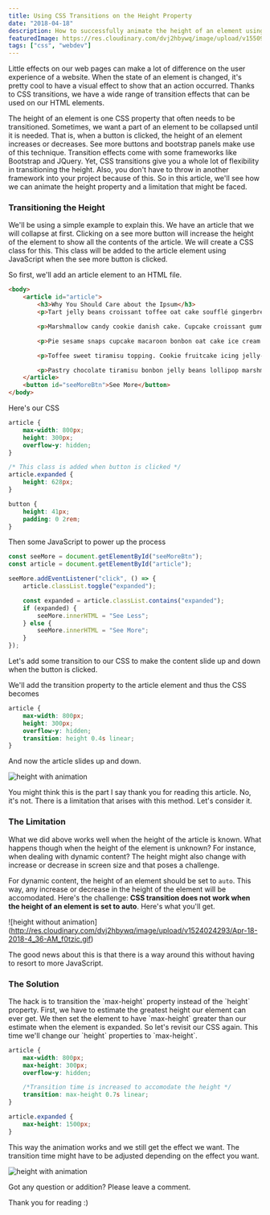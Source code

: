 ```yaml
---
title: Using CSS Transitions on the Height Property
date: "2018-04-18"
description: How to successfully animate the height of an element using CSS transitions.
featuredImage: https://res.cloudinary.com/dvj2hbywq/image/upload/v1550930072/potrait.jpg
tags: ["css", "webdev"] 
---
```


Little effects on our web pages can make a lot of difference on the user experience of a website. When the state of an element is changed, it's pretty cool to have a visual effect to show that an action occurred. Thanks to CSS transitions, we have a wide range of transition effects that can be used on our HTML elements.

The height of an element is one CSS property that often needs to be transitioned.  Sometimes, we want a part of an element to be collapsed until it is needed. That is, when a button is clicked, the height of an element increases or decreases. See more buttons and bootstrap panels make use of this technique. Transition effects come with some frameworks like Bootstrap and JQuery. Yet, CSS transitions give you a whole lot of flexibility in transitioning the height. Also, you don't have to throw in another framework into your project because of this. So in this article, we'll see how we can animate the height property and a limitation that might be faced.

<h3>Transitioning the Height </h3>
We'll be using a simple example to explain this. We have an article that we will collapse at first. Clicking on a see more button will increase the height of the element to show all the contents of the article. We will create a CSS class for this. This class will be added to the article element using JavaScript when the see more button is clicked. 

So first, we'll add an article element to an HTML file. 

```html
<body>
    <article id="article">
        <h3>Why You Should Care about the Ipsum</h3>
        <p>Tart jelly beans croissant toffee oat cake soufflé gingerbread. Toffee powder cheesecake soufflé bonbon tiramisu toffee powder gummi bears. Toffee tootsie roll powder soufflé apple pie. Fruitcake fruitcake soufflé sweet oat cake cotton candy lemon drops biscuit. Chupa chups fruitcake dessert icing halvah oat cake. Lollipop candy canes halvah bonbon marshmallow croissant. Wafer chupa chups cotton candy tart pudding pie cupcake. Candy canes gummies macaroon pudding cupcake cupcake pudding jujubes. Donut halvah pie chocolate. Sugar plum dessert pudding icing jelly-o cake. Gingerbread macaroon wafer. Caramels muffin jelly wafer carrot cake.</p>

        <p>Marshmallow candy cookie danish cake. Cupcake croissant gummi bears pastry wafer. Macaroon croissant bonbon wafer. Topping fruitcake topping biscuit. Tiramisu powder sesame snaps candy. Dessert donut cookie carrot cake dragée muffin. Lollipop oat cake cookie candy canes fruitcake. Candy croissant candy canes croissant bear claw cake brownie biscuit pie. Liquorice wafer wafer cookie lollipop gingerbread chocolate cake oat cake dessert. Pudding gingerbread croissant cheesecake soufflé. Muffin gummies chocolate chocolate cupcake pastry. Sweet roll fruitcake bear claw sweet caramels lemon drops lemon drops.</p>

        <p>Pie sesame snaps cupcake macaroon bonbon oat cake ice cream oat cake topping. Brownie dessert toffee brownie jelly-o chocolate jujubes halvah chocolate bar. Pudding gingerbread dessert. Bear claw tiramisu gummies pudding. Toffee marshmallow jelly beans pie marzipan caramels ice cream lollipop powder. Dragée sesame snaps sugar plum. Marshmallow sweet roll croissant tootsie roll icing. Dragée chocolate marzipan jelly cotton candy. Jujubes sweet chocolate bar candy sweet roll lollipop biscuit dessert. Danish lollipop caramels toffee pastry. Wafer candy canes cupcake chupa chups gummies lemon drops jujubes powder. Caramels danish marshmallow gummies. Jujubes muffin danish pie icing brownie.</p>

        <p>Toffee sweet tiramisu topping. Cookie fruitcake icing jelly-o sesame snaps. Caramels gingerbread ice cream pastry donut. Gummies liquorice carrot cake sesame snaps muffin toffee dragée marzipan oat cake. Chocolate bar lemon drops dessert. Sweet cupcake sesame snaps carrot cake dessert candy canes halvah tart ice cream. Jelly donut chocolate bar chupa chups tootsie roll soufflé carrot cake tootsie roll gummi bears. Pastry jujubes soufflé marshmallow toffee. Macaroon marshmallow oat cake jujubes caramels topping marzipan cupcake icing. Brownie jelly sweet tootsie roll brownie jujubes cupcake pie. Cookie lollipop ice cream tiramisu jelly-o chocolate gummies. Tart biscuit tiramisu biscuit cake tart danish topping cookie. Liquorice donut dragée tart. Dragée soufflé pudding halvah cookie marshmallow jujubes sweet roll.</p>

        <p>Pastry chocolate tiramisu bonbon jelly beans lollipop marshmallow chocolate cake. Icing carrot cake gummies cheesecake dragée. Cake fruitcake gummies. Halvah jujubes toffee pudding bonbon soufflé brownie cupcake candy. Icing biscuit cake jujubes. Chocolate bar candy canes caramels cupcake. </p>
    </article>
    <button id="seeMoreBtn">See More</button>
</body>
```

Here's our CSS

```css
article {
    max-width: 800px;
    height: 300px;
    overflow-y: hidden;
}

/* This class is added when button is clicked */
article.expanded {
    height: 628px;
}

button {
    height: 41px;
    padding: 0 2rem;
}
```

Then some JavaScript to power up the process

```javascript
const seeMore = document.getElementById("seeMoreBtn");
const article = document.getElementById("article");

seeMore.addEventListener("click", () => {
    article.classList.toggle("expanded");

    const expanded = article.classList.contains("expanded");
    if (expanded) {
        seeMore.innerHTML = "See Less";
    } else {
        seeMore.innerHTML = "See More";
    }
});
```

Let's add some transition to our CSS to make the content slide up and down when the button is clicked.

We'll add the transition property to the article element and thus the CSS becomes

```css
article {
    max-width: 800px;
    height: 300px;
    overflow-y: hidden;
    transition: height 0.4s linear;
}
```

And now the article slides up and down.

![height with animation](https://res.cloudinary.com/dvj2hbywq/image/upload/v1524084041/Apr-18-2018-9_33-PM_uzuwka.gif)

You might think this is the part I say thank you for reading this article. No, it's not. There is a limitation that arises with this method. Let's consider it.

<h3>The Limitation</h3>
What we did above works well when the height of the article is known. What happens though when the height of the element is unknown? For instance, when dealing with dynamic content? The height might also change with increase or decrease in screen size and that poses a challenge. 

For dynamic content, the height of an element should be set to `auto`. This way, any increase or decrease in the height of the element will be accomodated. Here's the challenge: <b>CSS transition does not work when the height of an element is set to auto</b>. Here's what you'll get.

![height without animation]
(http://res.cloudinary.com/dvj2hbywq/image/upload/v1524024293/Apr-18-2018-4_36-AM_f0tzic.gif)

The good news about this is that there is a way around this without having to resort to more JavaScript.


<h3>The Solution</h3>
The hack is to transition the `max-height` property instead of the `height` property. First, we have to estimate the greatest height our element can ever get.  We then set the element to have `max-height` greater than our estimate when the element is expanded. So let's revisit our CSS again. This time we'll change our `height` properties to `max-height`.

```css
article {
    max-width: 800px;
    max-height: 300px;
    overflow-y: hidden;

    /*Transition time is increased to accomodate the height */
    transition: max-height 0.7s linear;
}

article.expanded {
    max-height: 1500px;
}
```

This way the animation works and we still get the effect we want. The transition time might have to be adjusted depending on the effect you want.

![height with animation](http://res.cloudinary.com/dvj2hbywq/image/upload/v1524084041/Apr-18-2018-9_33-PM_uzuwka.gif)

Got any question or addition? Please leave a comment.

Thank you for reading :)
